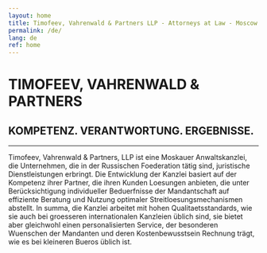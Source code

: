 ```yaml
---
layout: home
title: Timofeev, Vahrenwald & Partners LLP - Attorneys at Law - Moscow Law Firm
permalink: /de/
lang: de
ref: home
---
```

# TIMOFEEV, VAHRENWALD & PARTNERS

## KOMPETENZ. VERANTWORTUNG. ERGEBNISSE.
---
Timofeev, Vahrenwald & Partners, LLP ist eine Moskauer Anwaltskanzlei, die Unternehmen, die in der Russischen Foederation tätig sind, juristische Dienstleistungen erbringt. Die Entwicklung der Kanzlei basiert auf der Kompetenz ihrer Partner, die ihren Kunden Loesungen anbieten, die unter Berücksichtigung individueller Beduerfnisse der Mandantschaft auf effiziente Beratung und Nutzung optimaler Streitloesungsmechanismen abstellt. In summa, die Kanzlei arbeitet mit hohen Qualitaetsstandards, wie sie auch bei groesseren internationalen Kanzleien üblich sind, sie bietet aber gleichwohl einen personalisierten Service, der besonderen Wuenschen der Mandanten und deren Kostenbewusstsein Rechnung trägt, wie es bei kleineren Bueros üblich ist.
